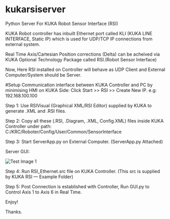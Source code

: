 # kukarsiserver
Python Server For KUKA Robot Sensor Interface (RSI)

KUKA Robot controller has inbuilt Ethernet port called KLI (KUKA LINE INTERFACE, Static IP) which is used for UDP/TCP IP connections from external system.

Real Time Axis/Cartesian Position corrections (Delta) can be acheived via KUKA Optional Technology Package called RSI.(Robot Sensor Interface)

Now, Here RSI installed on Controller will behave as UDP Client and External Computer/System should be Server.

#Setup Communication interface between KUKA Controller and PC by minimising HMI on KUKA Side:  Click Start >> RSI >> Create New IP. e.g: 192.168.100.100

Step 1: Use RSIVisual (Graphical XML/RSI Editor) supplied by KUKA to generate .XML and .RSI files.

Step 2: Copy all these (.RSI, .Diagram, .XML, Config.XML) files inside KUKA Controller under path: C:/KRC/Roboter/Config/User/Common/SensorInterface

Step 3: Start ServerApp.py on External Computer. (ServerApp.py Attached)

Server GUI:

![Test Image 1](http://pawankumarg.com/wp-content/uploads/2020/03/Capture.png)


Step 4: Run RSI_Ethernet.src file on KUKA Controller. (This src is supplied by KUKA RSI — Example Folder)

Step 5: Post Connection is established with Controller, Run GUI.py to Control Axis 1 to Axis 6 in Real Time.

Enjoy!

Thanks.
